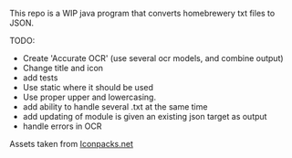 This repo is a WIP java program that converts homebrewery txt files to JSON.


TODO:
 - Create 'Accurate OCR' (use several ocr models, and combine output)
 - Change title and icon
 - add tests
 - Use static where it should be used
 - Use proper upper and lowercasing.
 - add ability to handle several .txt at the same time
 - add updating of module is given an existing json target as output
 - handle errors in OCR

Assets taken from [Iconpacks.net](https://www.iconpacks.net/)